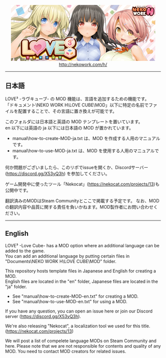 <p align="center">
  <a href="http://nekowork.com/h/"><img src="https://github.com/amanitan/lovecube-translation/raw/master/manual/img/banner.png"></a>
  <br />
  <a href="http://nekowork.com/h/">http://nekowork.com/h/</a>
</p>

---
## 日本語

LOVE³ -ラヴキューブ- の MOD 機能は、言語を追加するための機能です。  
「ドキュメント\NEKO WORK H\LOVE CUBE\MOD」以下に特定の名前でファイルを配置することで、その言語に置き換えが可能です。

このフォルダには日本語と英語の MOD テンプレートを置いています。  
en 以下には英語の ja 以下には日本語の MOD が置かれています。

* manual\how-to-create-MOD-ja.txt は、MOD を作成する人用のマニュアルです。
* manual\how-to-use-MOD-ja.txt は、MOD を使用する人用のマニュアルです。

何か問題がございましたら、このリポでissueを開くか、Discordサーバー(https://discord.gg/X53yQ3h) を参加してください。  

ゲーム開発中に使ったツール「Nekocat」(https://nekocat.com/projects/13)も公開中です。

翻訳済みのMODはSteam Communityとここで掲載する予定です。
なお、MODの翻訳内容や品質に関する責任を負いかねます。MOD製作者にお問い合わせください。

---

## English

LOVE³ -Love Cube- has a MOD option where an additional language can be added to the game.  
You can add an additional language by putting certain files in "Documents\NEKO WORK H\LOVE CUBE\MOD" folder.

This repository hosts template files in Japanese and English for creating a MOD.  
English files are located in the "en" folder, Japanese files are located in the "ja" folder.

* See "manual\how-to-create-MOD-en.txt" for creating a MOD.
* See "manual\how-to-use-MOD-en.txt" for using a MOD.

If you have any question, you can open an issue here or join our Discord server (https://discord.gg/X53yQ3h).  

We're also releasing "Nekocat", a localization tool we used for this title. (https://nekocat.com/projects/13)

We will post a list of compelete language MODs on Steam Community and here.
Please note that we are not responsible for contents and quality of any MOD. You need to contact MOD creators for related issues.
